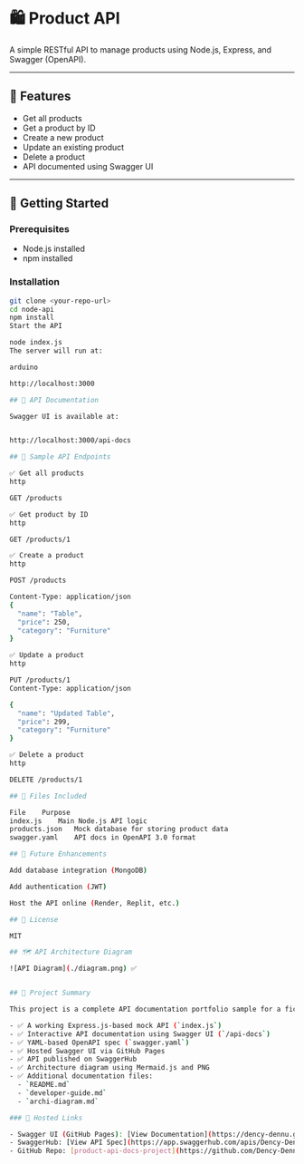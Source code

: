 # 🛍️ Product API

A simple RESTful API to manage products using Node.js, Express, and Swagger (OpenAPI).

---

## 📌 Features

- Get all products
- Get a product by ID
- Create a new product
- Update an existing product
- Delete a product
- API documented using Swagger UI

---

## 🚀 Getting Started

### Prerequisites

- Node.js installed
- npm installed

### Installation

```bash
git clone <your-repo-url>
cd node-api
npm install
Start the API

node index.js
The server will run at:

arduino

http://localhost:3000

## 📘 API Documentation

Swagger UI is available at:


http://localhost:3000/api-docs

## 🧪 Sample API Endpoints

✅ Get all products
http

GET /products

✅ Get product by ID
http

GET /products/1

✅ Create a product
http

POST /products

Content-Type: application/json
{
  "name": "Table",
  "price": 250,
  "category": "Furniture"
}

✅ Update a product
http

PUT /products/1
Content-Type: application/json

{
  "name": "Updated Table",
  "price": 299,
  "category": "Furniture"
}

✅ Delete a product
http

DELETE /products/1

## 📂 Files Included

File	Purpose
index.js	Main Node.js API logic
products.json	Mock database for storing product data
swagger.yaml	API docs in OpenAPI 3.0 format

## 📌 Future Enhancements

Add database integration (MongoDB)

Add authentication (JWT)

Host the API online (Render, Replit, etc.)

## 📄 License

MIT

## 🗺️ API Architecture Diagram

![API Diagram](./diagram.png) ✅


## 📘 Project Summary

This project is a complete API documentation portfolio sample for a fictional Product API. It includes:

- ✅ A working Express.js-based mock API (`index.js`)
- ✅ Interactive API documentation using Swagger UI (`/api-docs`)
- ✅ YAML-based OpenAPI spec (`swagger.yaml`)
- ✅ Hosted Swagger UI via GitHub Pages
- ✅ API published on SwaggerHub
- ✅ Architecture diagram using Mermaid.js and PNG
- ✅ Additional documentation files:
  - `README.md`
  - `developer-guide.md`
  - `archi-diagram.md`

### 🔗 Hosted Links

- Swagger UI (GitHub Pages): [View Documentation](https://dency-dennu.github.io/product-api-docs-project)
- SwaggerHub: [View API Spec](https://app.swaggerhub.com/apis/Dency-Dennu/product-api/1.0.0)
- GitHub Repo: [product-api-docs-project](https://github.com/Dency-Dennu/product-api-docs-project)
